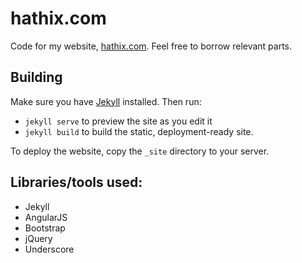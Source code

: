 # hathix.com
Code for my website, [hathix.com](http://hathix.com). Feel free to borrow relevant parts.

## Building
Make sure you have [Jekyll](http://jekyllrb.com) installed. Then run:
- `jekyll serve` to preview the site as you edit it
- `jekyll build` to build the static, deployment-ready site.

To deploy the website, copy the `_site` directory to your server.

## Libraries/tools used:
- Jekyll
- AngularJS
- Bootstrap
- jQuery
- Underscore
